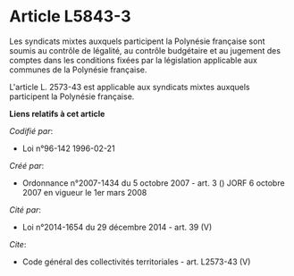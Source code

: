 # Article L5843-3

Les syndicats mixtes auxquels participent la Polynésie française sont soumis au contrôle de légalité, au contrôle budgétaire
et au jugement des comptes dans les conditions fixées par la législation applicable aux communes de la Polynésie française.

L'article L. 2573-43 est applicable aux syndicats mixtes auxquels participent la Polynésie française.

**Liens relatifs à cet article**

_Codifié par_:

  - Loi n°96-142 1996-02-21

_Créé par_:

  - Ordonnance n°2007-1434 du 5 octobre 2007 - art. 3 () JORF 6 octobre 2007 en vigueur le 1er mars 2008

_Cité par_:

  - Loi n°2014-1654 du 29 décembre 2014 - art. 39 (V)

_Cite_:

  - Code général des collectivités territoriales - art. L2573-43 (V)
